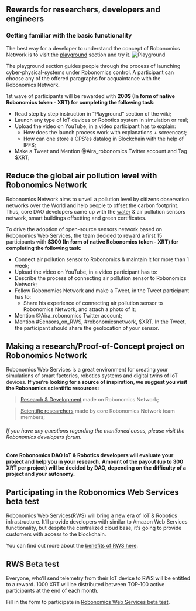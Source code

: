 ## Rewards for researchers, developers and engineers

### Getting familiar with the basic functionality

The best way for a developer to understand the concept of Robonomics Network is to visit the [playground](https://wiki.robonomics.network/docs/baxter/) section and try it.
![Playground](https://lh4.googleusercontent.com/temUSKyq20Khuz3wZ12Kqc0tbvkMK6fAWkjn1SWtLz8gC9IOgSSX5yyRHtwB5uHqzEwHabYtgHC2dRR-TxLHkDMEb3fbJgFYYPWjmaZb0-XOxhgOUhHjGdDvU4O5AiRL3gwGIjuy)

The playground section guides people through the process of launching cyber-physical-systems under Robonomics control.
A participant can choose any of the offered paragraphs for acquaintance with the Robonomics Network.

1st wave of participants will be rewarded with **200$ (In form of native Robonomics token - XRT) for completing the following task**:
* Read step by step instruction in “Playground” section of the wiki;
* Launch any type of IoT devices or Robotics system in simulation or real;
* Upload the video on YouTube, in a video participant has to explain: 
	* How does the launch process work with explanations + screencast;
	* How can one store a CPS’es datalog in Blockchain with the help of IPFS;
* Make a Tweet and Mention @Aira_robonomics Twitter account and Tag $XRT;

## Reduce the global air pollution level with Robonomics Network

Robonomics Network aims to unveil a pollution level by citizens observation networks over the World and help people to offset the carbon footprint.
Thus, core DAO developers came up with the [water](https://www.frontiersin.org/articles/10.3389/frobt.2020.00070/full) & air pollution sensors network, smart buildings offsetting and green certificates.

To drive the adoption of open-source sensors network based on Robonomics Web Services, the team decided to reward a first 15 participants with **$300 (In form of native Robonomics token - XRT) for completing the following task:**
* Connect air pollution sensor to Robonomics & maintain it for more than 1 week;
* Upload the video on YouTube, in a video participant has to:
* Describe the process of connecting air pollution sensor to Robonomics Network;
* Follow Robonomics Network and make a Tweet, in the Tweet participant has to:
	* Share his experience of connecting air pollution sensor to Robonomics Network, and attach a photo of it;
* Mention @Aira_robonomics Twitter account;
* Mention #Sensors_on_RWS, #robonomicsnetwork,  $XRT.
In the Tweet, the participant should share the geolocation of your sensor.

## Making a research/Proof-of-Concept project on Robonomics Network

Robonomics Web Services is a great environment for creating your simulations of smart factories, robotics systems and digital twins of IoT devices.
**If you’re looking for a source of inspiration, we suggest you visit the Robonomics scientific resources:**

> [Research & Development](https://wiki.robonomics.network/docs/r-and-d-based-on-robonomics-network/) made on Robonomics Network;

> [Scientific researchers](https://robonomics.network/community#science) made by core Robonomics Network team members;

###### If you have any questions regarding the mentioned cases, please visit the Robonomics developers forum.

**Core Robonomics DAO IoT & Robotics developers will evaluate your project and help you in your research.**
**Amount of the payout (up to 300 XRT per project) will be decided by DAO, depending on the difficulty of a project and your autonomy.**

## Participating in the Robonomics Web Services beta test

Robonomics Web Services(RWS) will bring a new era of IoT & Robotics infrastructure. 
It’ll provide developers with similar to Amazon Web Services functionality, but despite the centralized cloud base, it’s going to provide customers with access to the blockchain.

You can find out more about the [benefits of RWS here](https://blog.aira.life/robonomics-web-services-and-rws-token-intro-d730ab50ad42?source=collection_home---4------2-----------------------).

## RWS Beta test

Everyone, who’ll send telemetry from their IoT device to RWS will be entitled to a reward.
1000 XRT will be distributed between TOP-100 active participants at the end of each month.

Fill in the form to participate in [Robonomics Web Services beta test](https://share.hsforms.com/1rlIfFL6ZSriaOjtf4NAGPw535vx).
